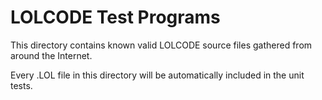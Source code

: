 # LOLCODE Test Programs

This directory contains known valid LOLCODE source files gathered from around the Internet.

Every .LOL file in this directory will be automatically included in the unit tests.
